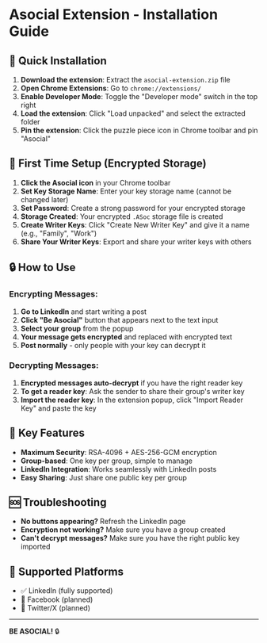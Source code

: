 # Asocial Extension - Installation Guide

## 🚀 Quick Installation

1. **Download the extension**: Extract the `asocial-extension.zip` file
2. **Open Chrome Extensions**: Go to `chrome://extensions/`
3. **Enable Developer Mode**: Toggle the "Developer mode" switch in the top right
4. **Load the extension**: Click "Load unpacked" and select the extracted folder
5. **Pin the extension**: Click the puzzle piece icon in Chrome toolbar and pin "Asocial"

## 🔧 First Time Setup (Encrypted Storage)

1. **Click the Asocial icon** in your Chrome toolbar
2. **Set Key Storage Name**: Enter your key storage name (cannot be changed later)
3. **Set Password**: Create a strong password for your encrypted storage
4. **Storage Created**: Your encrypted `.ASoc` storage file is created
5. **Create Writer Keys**: Click "Create New Writer Key" and give it a name (e.g., "Family", "Work")
6. **Share Your Writer Keys**: Export and share your writer keys with others

## 🔒 How to Use

### Encrypting Messages:
1. **Go to LinkedIn** and start writing a post
2. **Click "Be Asocial"** button that appears next to the text input
3. **Select your group** from the popup
4. **Your message gets encrypted** and replaced with encrypted text
5. **Post normally** - only people with your key can decrypt it

### Decrypting Messages:
1. **Encrypted messages auto-decrypt** if you have the right reader key
2. **To get a reader key**: Ask the sender to share their group's writer key
3. **Import the reader key**: In the extension popup, click "Import Reader Key" and paste the key

## 🎯 Key Features

- **Maximum Security**: RSA-4096 + AES-256-GCM encryption
- **Group-based**: One key per group, simple to manage
- **LinkedIn Integration**: Works seamlessly with LinkedIn posts
- **Easy Sharing**: Just share one public key per group

## 🆘 Troubleshooting

- **No buttons appearing?** Refresh the LinkedIn page
- **Encryption not working?** Make sure you have a group created
- **Can't decrypt messages?** Make sure you have the right public key imported

## 📱 Supported Platforms

- ✅ LinkedIn (fully supported)
- 🔄 Facebook (planned)
- 🔄 Twitter/X (planned)

---

**BE ASOCIAL!** 🔒
